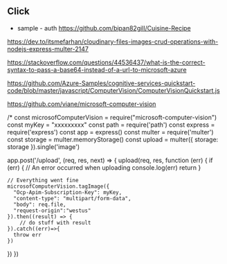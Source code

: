 ## Click


* sample - auth
https://github.com/bipan82gill/Cuisine-Recipe

https://dev.to/itsmefarhan/cloudinary-files-images-crud-operations-with-nodejs-express-multer-2147


https://stackoverflow.com/questions/44536437/what-is-the-correct-syntax-to-pass-a-base64-instead-of-a-url-to-microsoft-azure

https://github.com/Azure-Samples/cognitive-services-quickstart-code/blob/master/javascript/ComputerVision/ComputerVisionQuickstart.js

https://github.com/viane/microsoft-computer-vision

/*
const microsofComputerVision = require("microsoft-computer-vision")
const myKey = "xxxxxxxxx"
const path = require('path')
const express = require('express')
const app = express()
const multer  = require('multer')
const storage = multer.memoryStorage()
const upload = multer({ storage: storage }).single('image')

app.post('/upload',  (req, res, next) => {
  upload(req, res, function (err) {
    if (err) {
      // An error occurred when uploading
      console.log(err)
      return
    }

    // Everything went fine
    microsofComputerVision.tagImage({
      "Ocp-Apim-Subscription-Key": myKey,
      "content-type": "multipart/form-data",
      "body": req.file,
      "request-origin":"westus"
    }).then((result) => {
        // do stuff with result
    }).catch((err)=>{
      throw err
    })
  })
})

